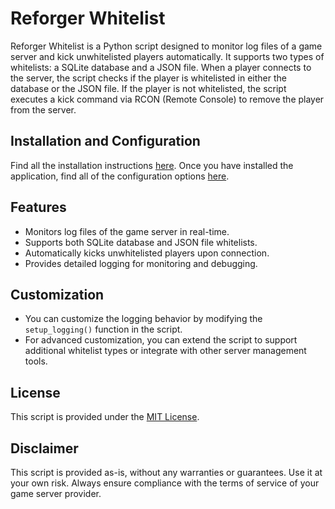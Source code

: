 # Reforger Whitelist

Reforger Whitelist is a Python script designed to monitor log files of a game server and kick unwhitelisted players automatically. It supports two types of whitelists: a SQLite database and a JSON file. When a player connects to the server, the script checks if the player is whitelisted in either the database or the JSON file. If the player is not whitelisted, the script executes a kick command via RCON (Remote Console) to remove the player from the server.

## Installation and Configuration

Find all the installation instructions [here](https://github.com/BreathXV/ReforgerWhitelistPy/blob/dev/docs/SETUP.md).
Once you have installed the application, find all of the configuration options [here](https://github.com/BreathXV/ReforgerWhitelistPy/blob/dev/docs/CONFIGURATION.md).

## Features

- Monitors log files of the game server in real-time.
- Supports both SQLite database and JSON file whitelists.
- Automatically kicks unwhitelisted players upon connection.
- Provides detailed logging for monitoring and debugging.

## Customization

- You can customize the logging behavior by modifying the `setup_logging()` function in the script.
- For advanced customization, you can extend the script to support additional whitelist types or integrate with other server management tools.

## License

This script is provided under the [MIT License](LICENSE).

## Disclaimer

This script is provided as-is, without any warranties or guarantees. Use it at your own risk. Always ensure compliance with the terms of service of your game server provider.
